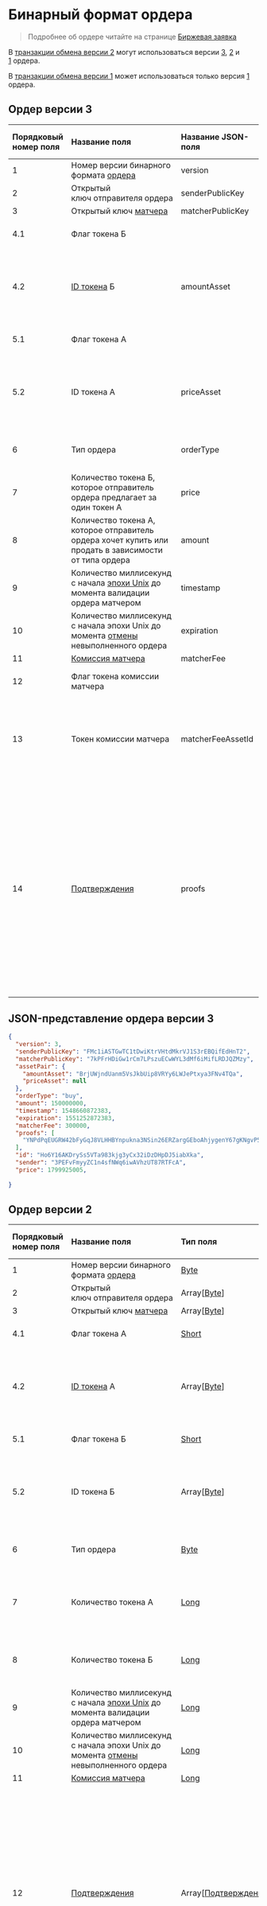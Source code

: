 # Бинарный формат ордера

> Подробнее об ордере читайте на странице [Биржевая заявка](/blockchain/order.md)

В [транзакции обмена версии 2](/blockchain/binary-format/transaction-binary-format/exchange-transaction-binary-format.md#v2) могут использоваться версии [3](#v3), [2](#v2) и [1](#1) ордера.

В [транзакции обмена версии 1](/blockchain/binary-format/transaction-binary-format/exchange-transaction-binary-format.md#v1) может использоваться только версия [1](#1) ордера.

## Ордер версии 3 <a id="v3"></a>

| Порядковый номер поля | Название поля | Название JSON-поля | Тип поля | Размер поля в байтах | Описание поля |
| :--- | :--- | :--- | :--- | :--- | :--- |
| 1 | Номер версии бинарного формата [ордера](/blockchain/order.md) | version | [Byte](/blockchain/blockchain/blockchain-data-types.md)| 1 | Значение должно быть равно 3 |
| 2 | Открытый ключ отправителя ордера | senderPublicKey | Array[[Byte](/blockchain/blockchain/blockchain-data-types.md)] | 32 |  |
| 3 | Открытый ключ [матчера](/blockchain/waves-node/extensions/matcher.md) | matcherPublicKey | Array[[Byte](/blockchain/blockchain/blockchain-data-types.md)] | 32 |  |
| 4.1 | Флаг токена Б |  | [Short](/blockchain/blockchain/blockchain-data-types.md) | 1 | Если токен [WAVES](/blockchain/token/waves.md), то значение 0, иначе — 1 |
| 4.2 | [ID токена](/blockchain/token/token-id.md) Б | amountAsset | Array[[Byte](/blockchain/blockchain/blockchain-data-types.md)] | S | Если токен не WAVES, то S = 32, иначе — поле не должно присутствовать в бинарном формате |
| 5.1 | Флаг токена А |  | [Short](/blockchain/blockchain/blockchain-data-types.md) | 1 | Если токен WAVES, то значение 0, иначе — 1 |
| 5.2 | ID токена А | priceAsset | Array[[Byte](/blockchain/blockchain/blockchain-data-types.md)] | S | Если токен не WAVES, то S = 32, иначе — поле не должно присутствовать в бинарном формате |
| 6 | Тип ордера | orderType | [Byte](/blockchain/blockchain/blockchain-data-types.md) | 1 | Если ордер на покупку, то значение 0, если на продажу — 1 |
| 7 | Количество токена Б, которое отправитель ордера предлагает за один токен А | price | [Long](/blockchain/blockchain/blockchain-data-types.md) | 8 |  |
| 8 | Количество токена А, которое отправитель ордера хочет купить или продать в зависимости от типа ордера | amount | Long | 8 |  |
| 9 | Количество миллисекунд с начала [эпохи Unix](https://ru.wikipedia.org/wiki/Unix-время) до момента валидации ордера матчером | timestamp | [Long](/blockchain/blockchain/blockchain-data-types.md) | 8 |  |
| 10 | Количество миллисекунд с начала эпохи Unix до момента [отмены](/blockchain/order.md#cancel) невыполненного ордера | expiration | [Long](/blockchain/blockchain/blockchain-data-types.md) | 8 |  |
| 11 | [Комиссия матчера](/blockchain/matcher-fee.md) | matcherFee | [Long](/blockchain/blockchain/blockchain-data-types.md) | 8 |  |
| 12 | Флаг токена комиссии матчера |  | [Byte](/blockchain/blockchain/blockchain-data-types.md) | 1 | Если токен WAVES, то значение 0, иначе — 1 |
| 13 | Токен комиссии матчера | matcherFeeAssetId | Array[[Byte](/blockchain/blockchain/blockchain-data-types.md)] | F | Если токен комиссии не WAVES, то F = 32, иначе — поле не должно присутствовать в бинарном формате |
| 14 | [Подтверждения](/blockchain/transaction/transaction-proof.md) | proofs | Array[[Подтверждение](/blockchain/transaction/transaction-proof.md)] | `S` | Если массив пустой, то `S` = 3.<br>Если массив не пустой, то `S` = 3 + 2 × `N` + (`P`<sub>1</sub> + `P`<sub>2</sub> + ... + `P`<sub>n</sub>),<br>где<br>`N` — количество подтверждений в массиве,<br>`P`<sub>n</sub> — размер N-го подтверждения в байтах.<br>Максимальное количество подтверждений в массиве — 8. Максимальный размер каждого подтверждения — 64 байта |

## JSON-представление ордера версии 3

``` json
{
  "version": 3,
  "senderPublicKey": "FMc1iASTGwTC1tDwiKtrVHtdMkrVJ1S3rEBQifEdHnT2",
  "matcherPublicKey": "7kPFrHDiGw1rCm7LPszuECwWYL3dMf6iMifLRDJQZMzy",
  "assetPair": {
    "amountAsset": "BrjUWjndUanm5VsJkbUip8VRYy6LWJePtxya3FNv4TQa",
    "priceAsset": null
  },
  "orderType": "buy",
  "amount": 150000000,
  "timestamp": 1548660872383,
  "expiration": 1551252872383,
  "matcherFee": 300000,
  "proofs": [
    "YNPdPqEUGRW42bFyGqJ8VLHHBYnpukna3NSin26ERZargGEboAhjygenY67gKNgvP5nm5ZV8VGZW3bNtejSKGEa"
  ],
  "id": "Ho6Y16AKDrySs5VTa983kjg3yCx32iDzDHpDJ5iabXka",
  "sender": "3PEFvFmyyZC1n4sfNWq6iwAVhzUT87RTFcA",
  "price": 1799925005,
  
}
```

## Ордер версии 2 <a id="v2"></a>

| Порядковый номер поля | Название поля | Тип поля | Размер поля в байтах | Описание поля |
| :--- | :--- | :--- | :--- | :--- |
| 1 | Номер версии бинарного формата [ордера](/blockchain/order.md) | [Byte](/blockchain/blockchain/blockchain-data-types.md) | 1 | Значение должно быть равно 2 |
| 2 | Открытый ключ отправителя ордера | Array[[Byte](/blockchain/blockchain/blockchain-data-types.md)] | 32 |  |
| 3 | Открытый ключ [матчера](/blockchain/waves-node/extensions/matcher.md) | Array[[Byte](/blockchain/blockchain/blockchain-data-types.md)] | 32 |  |
| 4.1 | Флаг токена А | [Short](/blockchain/blockchain/blockchain-data-types.md) | 1 | Если токен [WAVES](/blockchain/token/waves.md), то значение 0, иначе — 1 |
| 4.2 | [ID токена](/blockchain/token/token-id.md) А | Array[[Byte](/blockchain/blockchain/blockchain-data-types.md)] | S | Если токен не WAVES, то S = 32, иначе — поле не должно присутствовать в бинарном формате |
| 5.1 | Флаг токена Б | [Short](/blockchain/blockchain/blockchain-data-types.md) | 1 | Если токен WAVES, то значение 0, иначе — 1 |
| 5.2 | ID токена Б | Array[[Byte](/blockchain/blockchain/blockchain-data-types.md)] | S | Если токен не WAVES, то S = 32, иначе — поле не должно присутствовать в бинарном формате |
| 6 | Тип ордера | [Byte](/blockchain/blockchain/blockchain-data-types.md) | 1 | Если ордер на покупку, то значение 0, если на продажу — 1 |
| 7 | Количество токена А | [Long](/blockchain/blockchain/blockchain-data-types.md) | 8 | Количество токена А, которое отправитель ордера предлагает за один токен Б |
| 8 | Количество токена Б | [Long](/blockchain/blockchain/blockchain-data-types.md) | 8 | Количество токена Б, которое отправитель ордера хочет купить |
| 9 | Количество миллисекунд с начала [эпохи Unix](https://ru.wikipedia.org/wiki/Unix-время) до момента валидации ордера матчером | [Long](/blockchain/blockchain/blockchain-data-types.md) | 8 |  |
| 10 | Количество миллисекунд с начала эпохи Unix до момента [отмены](/blockchain/order.md#cancel) невыполненного ордера | [Long](/blockchain/blockchain/blockchain-data-types.md) | 8 | Максимальное значение: время отправки ордера + 30 дней |
| 11 | [Комиссия матчера](/blockchain/matcher-fee.md) | [Long](/blockchain/blockchain/blockchain-data-types.md) | 8 |  |
| 12 | [Подтверждения](/blockchain/transaction/transaction-proof.md) | Array[[Подтверждение](/blockchain/transaction/transaction-proof.md)] | `S` | Если массив пустой, то `S` = 3.<br>Если массив не пустой, то `S` = 3 + 2 × `N` + (`P`<sub>1</sub> + `P`<sub>2</sub> + ... + `P`<sub>n</sub>),<br>где<br>`N` — количество подтверждений в массиве,<br>`P`<sub>n</sub> — размер N-го подтверждения в байтах.<br>Максимальное количество подтверждений в массиве — 8. Максимальный размер каждого подтверждения — 64 байта |

## Ордер версии 1 <a id="v1"></a>

| Порядковый номер поля | Название поля | Тип поля | Размер поля в байтах | Описание поля |
| :--- | :--- | :--- | :--- | :--- |
| 1 | Открытый ключ отправителя [ордера](/blockchain/order.md) | Array[[Byte](/blockchain/blockchain/blockchain-data-types.md)] | 32 |  |
| 2 | Открытый ключ [матчера](/blockchain/waves-node/extensions/matcher.md) | Array[[Byte](/blockchain/blockchain/blockchain-data-types.md)] | 32 |  |
| 3.1 | Флаг токена A | [Byte](/blockchain/blockchain/blockchain-data-types.md) | 1 | Если [WAVES](/blockchain/token/waves.md), то значение 0, иначе — 1 |
| 3.2 | [ID токена](/blockchain/token/token-id.md) А | Array[[Byte](/blockchain/blockchain/blockchain-data-types.md)] | S | Если токен не WAVES, то S = 32, иначе — поле не должно присутствовать в бинарном формате |
| 4.1 | Флаг токена Б | [Byte](/blockchain/blockchain/blockchain-data-types.md) | 1 | Если WAVES, то значение 0, иначе — 1 |
| 4.2 | ID токена Б | Array[[Byte](/blockchain/blockchain/blockchain-data-types.md)] | S | Если токен не WAVES, то S = 32, иначе — поле не должно присутствовать в бинарном формате |
| 5 | Тип ордера | [Byte](/blockchain/blockchain/blockchain-data-types.md) | 1 | Если ордер на покупку, то значение 0, если на продажу — 1 |
| 6 | Количество токена А, которое отправитель ордера предлагает за единицу токена Б  | [Long](/blockchain/blockchain/blockchain-data-types.md) | 8 |  |
| 7 | Количество токена Б, которое отправитель ордера хочет купить | [Long](/blockchain/blockchain/blockchain-data-types.md) | 8 |  |
| 8 | Количество миллисекунд с начала [эпохи Unix](https://ru.wikipedia.org/wiki/Unix-время) до момента валидации ордера матчером | [Long](/blockchain/blockchain/blockchain-data-types.md) | 8 |  |
| 9 | Количество миллисекунд с начала эпохи Unix до момента [отмены](/blockchain/order.md#cancel) невыполненного ордера | [Long](/blockchain/blockchain/blockchain-data-types.md) | 8 |  |
|  | Комиссия матчера | [Long](/blockchain/blockchain/blockchain-data-types.md) | 8 |  |
| 11 | Подпись отправителя ордера | Array[[Byte](/blockchain/blockchain/blockchain-data-types.md)] | 64 |  |
